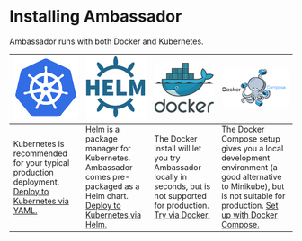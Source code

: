 # Installing Ambassador

Ambassador runs with both Docker and Kubernetes. 

| [![Kubernetes](/images/kubernetes.png)](getting-started) | [![Helm](/images/helm.png)](helm) | [![Docker](/images/docker.png)](/about/quickstart) | [![Docker Compose](/images/docker-compose.png)](docker-compose)
| --- | --- | --- | --- |
| Kubernetes is recommended for your typical production deployment. [Deploy to Kubernetes via YAML.](getting-started) | Helm is a package manager for Kubernetes. Ambassador comes pre-packaged as a Helm chart. [Deploy to Kubernetes via Helm.](helm) | The Docker install will let you try Ambassador locally in seconds, but is not supported for production. [Try via Docker.](/about/quickstart) | The Docker Compose setup gives you a local development environment (a good alternative to Minikube), but is not suitable for production. [Set up with Docker Compose.](docker-compose)